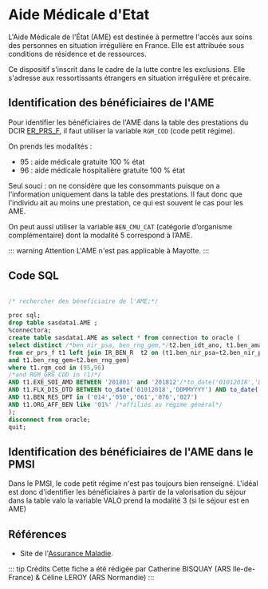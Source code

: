 # Aide Médicale d'Etat
<!-- SPDX-License-Identifier: MPL-2.0 -->

L'Aide Médicale de l'État (AME) est destinée à permettre l'accès aux soins des personnes en situation irrégulière en France. 
Elle est attribuée sous conditions de résidence et de ressources.

Ce dispositif s'inscrit dans le cadre de la lutte contre les exclusions. 
Elle s'adresse aux ressortissants étrangers en situation irrégulière et précaire.


## Identification des bénéficiaires de l'AME

Pour identifier les bénéficiaires de l'AME dans la table des prestations du DCIR [ER_PRS_F](../tables/DCIR/ER_PRS_F.md),
 il faut utiliser la variable `RGM_COD` (code petit régime). 

On prends les modalités : 
- 95 : aide médicale gratuite 100 % état
- 96 : aide médicale hospitalière gratuite 100 % état

Seul souci : on ne considère que les consommants puisque on a l'information uniquement dans la table des prestations. 
Il faut donc que l'individu ait au moins une prestation, ce qui est souvent le cas pour les AME. 

On peut aussi utiliser la variable `BEN_CMU_CAT` (catégorie d’organisme complémentaire) dont la modalité 5 correspond à l’AME.

::: warning Attention
L'AME n'est pas applicable à Mayotte.
:::

## Code SQL 
```sql

/* rechercher des béneficiaire de l'AME;*/

proc sql;
drop table sasdata1.AME ;
%connectora;
create table sasdata1.AME as select * from connection to oracle (
select distinct /*ben_nir_psa, ben_rng_gem,*/t2.ben_idt_ano, t1.ben_ama_cod, t1.ben_sex_cod
from er_prs_f t1 left join IR_BEN_R  t2 on (t1.ben_nir_psa=t2.ben_nir_psa
and t1.ben_rng_gem=t2.ben_rng_gem)
where t1.rgm_cod in (95,96)
/*and RGM_GRG_COD in (1)*/
AND t1.EXE_SOI_AMD BETWEEN '201801' and '201812'/*to_date('01012018','DDMMYYYY') AND to_date('31122018','DDMMYYYY')*/
AND t1.FLX_DIS_DTD BETWEEN to_date('01012018','DDMMYYYY') AND to_date('31032019','DDMMYYYY')
AND t1.BEN_RES_DPT in ('014','050','061','076','027')
AND t1.ORG_AFF_BEN like '01%' /*affiliés au régime général*/
);
disconnect from oracle;
quit;

```
## Identification des bénéficiaires de l'AME dans le PMSI 

Dans le PMSI, le code petit régime n'est pas toujours bien renseigné. L'idéal est donc d'identifier les bénéficiaires à partir de la valorisation du séjour
dans la table valo la variable VALO prend la modalité 3 (si le séjour est en AME)


## Références

- Site de l'[Assurance Maladie](https://www.ameli.fr/assure/droits-demarches/situations-particulieres/situation-irreguliere-ame).

::: tip Crédits
Cette fiche a été rédigée par Catherine BISQUAY (ARS Ile-de-France) & Céline LEROY (ARS Normandie)
:::
